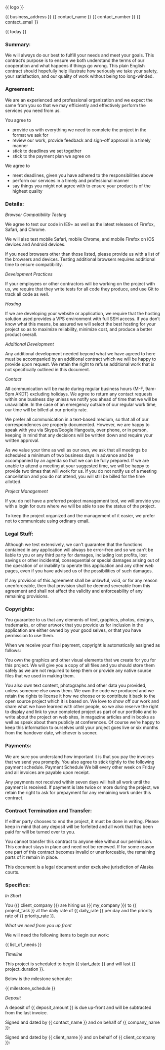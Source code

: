 {{ logo }}

{{ business_address }}
{{ contact_name }}
{{ contact_number }}
{{ contact_email }}

{{ today }}

### Summary:

We will always do our best to fulfill your needs and meet your goals. This contract’s purpose is to ensure we both understand the terms of our cooperation and what happens if things go wrong. This plain English contract should hopefully help illustrate how seriously we take your safety, your satisfaction, and our quality of work without being too long-winded.

### Agreement:

We are an experienced and professional organization and we expect the same from you so that we may efficiently and effectively perform the services you need from us.

You agree to

- provide us with everything we need to complete the project in the format we ask for
- review our work, provide feedback and sign-off approval in a timely manner
- stick to deadlines we set together
- stick to the payment plan we agree on

We agree to

- meet deadlines, given you have adhered to the responsibilities above
- perform our services in a timely and professional manner
- say things you might not agree with to ensure your product is of the highest quality

### Details:

_Browser Compatibility Testing_

We agree to test our code in IE9+ as well as the latest releases of Firefox, Safari, and Chrome.

We will also test mobile Safari, mobile Chrome, and mobile Firefox on iOS devices and Android devices.

If you need browsers other than those listed, please provide us with a list of the browsers and devices. Testing additional browsers requires additional time to ensure compatibility.

_Development Practices_

If your employees or other contractors will be working on the project with us, we require that they write tests for all code they produce, and use Git to track all code as well.

_Hosting_

If we are developing your website or application, we require that the hosting solution used provides a VPS environment with full SSH access. If you don’t know what this means, be assured we will select the best hosting for your project so as to maximize reliability, minimize cost, and produce a better product overall.

_Additional Development_

Any additional development needed beyond what we have agreed to here must be accompanied by an additional contract which we will be happy to provide upon request. We retain the right to refuse additional work that is not specifically outlined in this document.

_Contact_

All communication will be made during regular business hours (M-F, 9am-5pm AKDT) excluding holidays. We agree to return any contact requests within one business day unless we notify you ahead of time that we will be unavailable. In the case of an emergency outside of our regular work time, our time will be billed at our priority rate.


We prefer all communication in a text-based medium, so that all of our correspondences are properly documented. However, we are happy to speak with you via Skype/Google Hangouts, over phone, or in person, keeping in mind that any decisions will be written down and require your written approval.

As we value your time as well as our own, we ask that all meetings be scheduled a minimum of two business days in advance and be accompanied by an agenda so that we can be fully prepared. If we are unable to attend a meeting at your suggested time, we will be happy to provide two times that will work for us. If you do not notify us of a meeting cancellation and you do not attend, you will still be billed for the time allotted.

_Project Management_

If you do not have a preferred project management tool, we will provide you with a login for ours where we will be able to see the status of the project.

To keep the project organized and the management of it easier, we prefer not to communicate using ordinary email.

### Legal Stuff:

Although we test extensively, we can't guarantee that the functions contained in any application will always be error-free and so we can't be liable to you or any third party for damages, including lost profits, lost savings or other incidental, consequential or special damages arising out of the operation of or inability to operate this application and any other web pages, even if you have advised us of the possibilities of such damages.

If any provision of this agreement shall be unlawful, void, or for any reason unenforceable, then that provision shall be deemed severable from this agreement and shall not affect the validity and enforceability of any remaining provisions.

### Copyrights:

You guarantee to us that any elements of text, graphics, photos, designs, trademarks, or other artwork that you provide us for inclusion in the application are either owned by your good selves, or that you have permission to use them.

When we receive your final payment, copyright is automatically assigned as follows:

You own the graphics and other visual elements that we create for you for this project. We will give you a copy of all files and you should store them safely as we are not required to keep them or provide any native source files that we used in making them.

You also own text content, photographs and other data you provided, unless someone else owns them. We own the code we produced and we retain the rights to license it how we choose or to contribute it back to the open source project which it is based on.
We love to show off our work and share what we have learned with other people, so we also reserve the right to display and link to your completed project as part of our portfolio and to write about the project on web sites, in magazine articles and in books as well as speak about them publicly at conferences. Of course we’re happy to keep this information to ourselves until your project goes live or six months from the handover date, whichever is sooner.

### Payments:

We are sure you understand how important it is that you pay the invoices that we send you promptly.  You also agree to stick tightly to the following payment schedule.
Payment Schedule
We bill every other week on Friday and all invoices are payable upon receipt.

Any payments not received within seven days will halt all work until the payment is received. If payment is late twice or more during the project, we retain the right to ask for prepayment for any remaining work under this contract.

### Contract Termination and Transfer:

If either party chooses to end the project, it must be done in writing. Please keep in mind that any deposit will be forfeited and all work that has been paid for will be turned over to you.

You cannot transfer this contract to anyone else without our permission. This contract stays in place and need not be renewed. If for some reason one part of this contract becomes invalid or unenforceable, the remaining parts of it remain in place.

This document is a legal document under exclusive jurisdiction of Alaska courts.

### Specifics:

_In Short_

You ({{ client_company }}) are hiring us ({{ my_company }}) to {{ project_task }} at the daily rate of {{ daily_rate }} per day and the priority rate of {{ priority_rate }}.

_What we need from you up front_

We will need the following items to begin our work:

{{ list_of_needs }}

_Timeline_

This project is scheduled to begin {{ start_date }} and will last {{ project_duration }}.

Below is the milestone schedule:

{{ milestone_schedule }}

_Deposit_

A deposit of {{ deposit_amount }} is due up-front and will be subtracted from the last invoice.





Signed and dated by {{ contact_name }} and on behalf of {{ company_name }}:




Signed and dated by {{ client_name }} and on behalf of {{ client_company }}:
